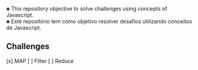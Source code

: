 ♣ This repository objective to solve challenges using concepts of Javascript.
<br/>
♣ Este repositório tem como objetivo resolver desafios utilizando conceitos de Javascript.

## Challenges

[x] MAP
[ ] Filter
[ ] Reduce
